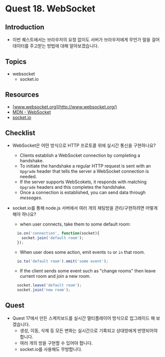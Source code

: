 # Quest 18. WebSocket


## Introduction
* 이번 퀘스트에서는 브라우저의 요청 없이도 서버가 브라우저에게 무언가 말을 걸어 데이터를 주고받는 방법에 대해 알아보겠습니다.

## Topics
* websocket
  * socket.io

## Resources
* [www.websocket.org](http://www.websocket.org/)
* [MDN - WebSocket](https://developer.mozilla.org/en-US/docs/Web/API/WebSockets_API)
* [socket.io](http://socket.io/)

## Checklist
* WebSocket은 어떤 방식으로 HTTP 프로토콜 위에 실시간 통신을 구현하나요?
  * Clients establish a WebSocket connection by completing a handshake.
  * To initiate the handshake a regular HTTP request is sent with an `Upgrade` header that tells the server a WebSocket connection is needed.
  * If the server supports WebScokets, it responds with matching `Upgrade` headers and this completes the handshake.
  * Once a connection is established, you can send data through *messages*.

* socket.io를 통해 node.js 서버에서 여러 개의 채팅방을 관리/구현하려면 어떻게 해야 하나요?
  * when user connects, take them to some default room:
  ```javascript
    io.on('connection', function(socket){
      socket.join('default room');
    });
  ```
  * When user does some action, emit events `to` or `in` that room.
  ```javascript
    io.to('default room').emit('some event');
  ```
  * If the client sends some event such as "change rooms" then leave current room and join a new room.
  ```javascript
    socket.leave('default room');
    socket.join('new room');
  ```

## Quest
* Quest 17에서 만든 스케치보드를 실시간 멀티플레이어 방식으로 업그레이드 해 보겠습니다.
  * 생성, 이동, 삭제 등 모든 변화는 실시간으로 기록되고 상대방에게 반영되어야 합니다.
  * 여러 개의 방을 구현할 수 있어야 합니다.
  * socket.io를 사용해도 무방합니다.
